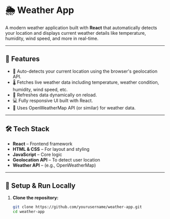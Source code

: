 # 🌦️ Weather App

A modern weather application built with **React** that automatically detects your location and displays current weather details like temperature, humidity, wind speed, and more in real-time.

---

## 🚀 Features

- 📍 Auto-detects your current location using the browser's geolocation API.
- 🌡️ Fetches live weather data including temperature, weather condition, humidity, wind speed, etc.
- 🔄 Refreshes data dynamically on reload.
- 💻 Fully responsive UI built with React.
- 🧭 Uses OpenWeatherMap API (or similar) for weather data.

---

## 🛠️ Tech Stack

- **React** – Frontend framework
- **HTML & CSS** – For layout and styling
- **JavaScript** – Core logic
- **Geolocation API** – To detect user location
- **Weather API** – (e.g., OpenWeatherMap)

---

## 🔧 Setup & Run Locally

1. **Clone the repository:**
   ```bash
   git clone https://github.com/yourusername/weather-app.git
   cd weather-app

